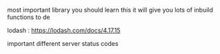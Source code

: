 most important library you should learn this it will give you lots of inbuild functions to de

lodash : https://lodash.com/docs/4.17.15

important different server status codes 